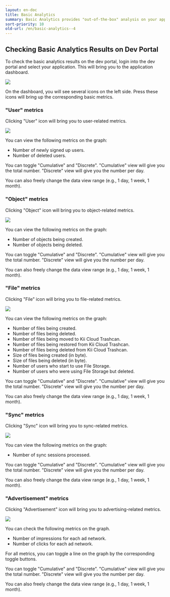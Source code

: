 ```yaml
---
layout: en-doc
title: Basic Analytics
summary: Basic Analytics provides "out-of-the-box" analysis on your application. You can fetch the predefined analytics results with no configuration. All results will be automatically aggregated and will be ready to be presented for you.
sort-priority: 10
old-url: /en/basic-analytics--4
---
```

## Checking Basic Analytics Results on Dev Portal

To check the basic analytics results on the dev portal, login into the dev portal and select your application.  This will bring you to the application dashboard.

![](01.png)

On the dashboard, you will see several icons on the left side.  Press these icons will bring up the corresponding basic metrics.

### "User" metrics

Clicking "User" icon will bring you to user-related metrics.

![](02.png)

You can view the following metrics on the graph:

* Number of newly signed up users.
* Number of deleted users.

You can toggle "Cumulative" and "Discrete".  "Cumulative" view will give you the total number.  "Discrete" view will give you the number per day.

You can also freely change the data view range (e.g., 1 day, 1 week, 1 month).

### "Object" metrics

Clicking "Object" icon will bring you to object-related metrics.

![](03.png)

You can view the following metrics on the graph:

* Number of objects being created.
* Number of objects being deleted.

You can toggle "Cumulative" and "Discrete".  "Cumulative" view will give you the total number.  "Discrete" view will give you the number per day.

You can also freely change the data view range (e.g., 1 day, 1 week, 1 month).

### "File" metrics

Clicking "File" icon will bring you to file-related metrics.

![](04.png)

You can view the following metrics on the graph:

* Number of files being created.
* Number of files being deleted.
* Number of files being moved to Kii Cloud Trashcan.
* Number of files being restored from Kii Cloud Trashcan.
* Number of files being deleted from Kii Cloud Trashcan.
* Size of files being created (in byte).
* Size of files being deleted (in byte).
* Number of users who start to use File Storage.
* Number of users who were using File Storage but deleted.

You can toggle "Cumulative" and "Discrete".  "Cumulative" view will give you the total number.  "Discrete" view will give you the number per day.

You can also freely change the data view range (e.g., 1 day, 1 week, 1 month).

### "Sync" metrics

Clicking "Sync" icon will bring you to sync-related metrics.

![](05.png)

You can view the following metrics on the graph:

* Number of sync sessions processed.

You can toggle "Cumulative" and "Discrete".  "Cumulative" view will give you the total number.  "Discrete" view will give you the number per day.

You can also freely change the data view range (e.g., 1 day, 1 week, 1 month).

### "Advertisement" metrics

Clicking "Advertisement" icon will bring you to advertising-related metrics.  

![](06.png)

You can check the following metrics on the graph.

* Number of impressions for each ad network.
* Number of clicks for each ad network.

For all metrics, you can toggle a line on the graph by the corresponding toggle buttons.

You can toggle "Cumulative" and "Discrete".  "Cumulative" view will give you the total number.  "Discrete" view will give you the number per day.

You can also freely change the data view range (e.g., 1 day, 1 week, 1 month).

